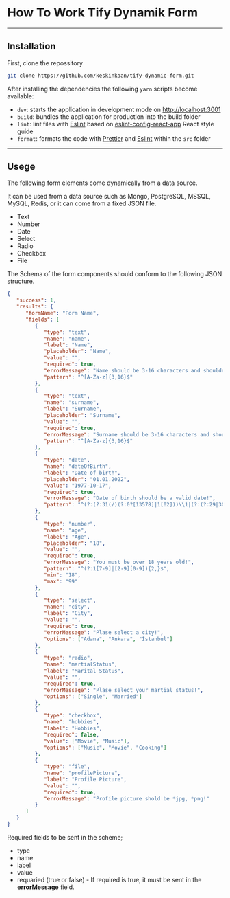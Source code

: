 # How To Work Tify Dynamik Form

---

## Installation

First, clone the repossitory

```sh
git clone https://github.com/keskinkaan/tify-dynamic-form.git
```

After installing the dependencies the following `yarn` scripts become available:

- `dev`: starts the application in development mode on [http://localhost:3001](http://localhost:3001)
- `build`: bundles the application for production into the build folder
- `lint`: lint files with [Eslint](https://eslint.org/) based on [eslint-config-react-app](https://github.com/facebook/create-react-app/blob/main/packages/eslint-config-react-app/README.md) React style guide
- `format`: formats the code with [Prettier](https://prettier.io/) and [Eslint](https://eslint.org/) within the `src` folder

---

## Usege

The following form elements come dynamically from a data source.

It can be used from a data source such as Mongo, PostgreSQL, MSSQL, MySQL, Redis, or it can come from a fixed JSON file.

- Text
- Number
- Date
- Select
- Radio
- Checkbox
- File

The Schema of the form components should conform to the following JSON structure.

```json
{
   "success": 1,
   "results": {
      "formName": "Form Name",
      "fields": [
         {
            "type": "text",
            "name": "name",
            "label": "Name",
            "placeholder": "Name",
            "value": "",
            "required": true,
            "errorMessage": "Name should be 3-16 characters and shouldn't include any special character!",
            "pattern": "^[A-Za-z]{3,16}$"
         },
         {
            "type": "text",
            "name": "surname",
            "label": "Surname",
            "placeholder": "Surname",
            "value": "",
            "required": true,
            "errorMessage": "Surname should be 3-16 characters and shouldn't include any special character!",
            "pattern": "^[A-Za-z]{3,16}$"
         },
         {
            "type": "date",
            "name": "dateOfBirth",
            "label": "Date of birth",
            "placeholder": "01.01.2022",
            "value": "1977-10-17",
            "required": true,
            "errorMessage": "Date of birth should be a valid date!",
            "pattern": "^(?:(?:31(/)(?:0?[13578]|1[02]))\\1|(?:(?:29|30)(/)(?:0?[1,3-9]|1[0-2])\\2))(?:(?:1[6-9]|[2-9]\\d)?\\d{2})$|^(?:29(/)0?2\\3(?:(?:(?:1[6-9]|[2-9]\\d)?(?:0[48]|[2468][048]|[13579][26])|(?:(?:16|[2468][048]|[3579][26])00))))$|^(?:0?[1-9]|1\\d|2[0-8])(/)(?:(?:0?[1-9])|(?:1[0-2]))\\4(?:(?:1[6-9]|[2-9]\\d)?\\d{2})$"
         },
         {
            "type": "number",
            "name": "age",
            "label": "Age",
            "placeholder": "18",
            "value": "",
            "required": true,
            "errorMessage": "You must be over 18 years old!",
            "pattern": "^(?:1[7-9]|[2-9][0-9]){2,}$",
            "min": "18", 
            "max": "99"
         },
         {
            "type": "select",
            "name": "city",
            "label": "City",
            "value": "",
            "required": true,
            "errorMessage": "Plase select a city!",
            "options": ["Adana", "Ankara", "İstanbul"]
         },
         {
            "type": "radio",
            "name": "martialStatus",
            "label": "Marital Status",
            "value": "",
            "required": true,
            "errorMessage": "Plase select your martial status!",
            "options": ["Single", "Married"]
         },
         {
            "type": "checkbox",
            "name": "hobbies",
            "label": "Hobbies",
            "required": false,
            "value": ["Movie", "Music"],
            "options": ["Music", "Movie", "Cooking"]
         },
         {
            "type": "file",
            "name": "profilePicture",
            "label": "Profile Picture",
            "value": "",
            "required": true,
            "errorMessage": "Profile picture shold be *jpg, *png!"
         }
      ]
   }
}
```

Required fields to be sent in the scheme;

- type
- name
- label
- value
- requaried (true or false) - If required is true, it must be sent in the **errorMessage** field.
